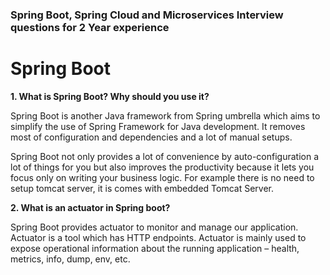 ### Spring Boot, Spring Cloud and Microservices Interview questions for 2 Year experience

# Spring Boot
**1. What is Spring Boot? Why should you use it?**

Spring Boot is another Java framework from Spring umbrella which aims to simplify the use of Spring Framework for Java development. It removes most of configuration and dependencies and a lot of manual setups.

Spring Boot not only provides a lot of convenience by auto-configuration a lot of things for you but also improves the productivity because it lets you focus only on writing your business logic.
For example there is no need to setup tomcat server, it is comes with embedded Tomcat Server. 

**2. What is an actuator in Spring boot?**

Spring Boot provides actuator to monitor and manage our application. Actuator is a tool which has HTTP endpoints. Actuator is mainly used to expose operational information about the running application – health, metrics, info, dump, env, etc.
